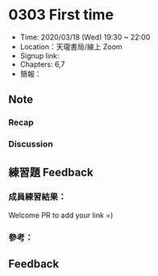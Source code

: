 # 0303 First time

- Time: 2020/03/18 (Wed) 19:30 ~ 22:00
- Location：天瓏書局/線上 Zoom 
- Signup link: 
- Chapters: 6,7
- 簡報：

## Note

### Recap


### Discussion


## 練習題 Feedback



### 成員練習結果：

Welcome PR to add your link =)

### 參考：


## Feedback

